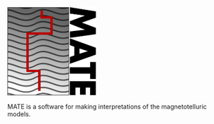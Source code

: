<img src="https://github.com/sinanozaydin/MATE/blob/master/mate_src/mate.png"  width="200" height="200">

MATE is a software for making interpretations of the magnetotelluric models.
